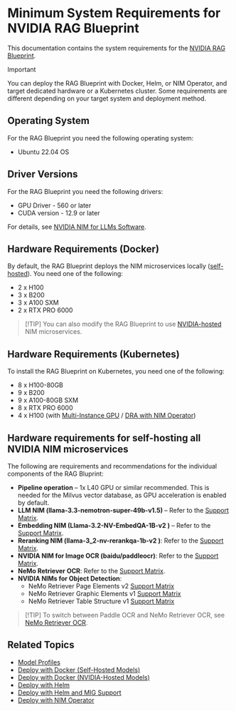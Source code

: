 <!--
  SPDX-FileCopyrightText: Copyright (c) 2025 NVIDIA CORPORATION & AFFILIATES. All rights reserved.
  SPDX-License-Identifier: Apache-2.0
-->
# Minimum System Requirements for NVIDIA RAG Blueprint

This documentation contains the system requirements for the [NVIDIA RAG Blueprint](readme.md).

> [!IMPORTANT]
> You can deploy the RAG Blueprint with Docker, Helm, or NIM Operator, and target dedicated hardware or a Kubernetes cluster.
> Some requirements are different depending on your target system and deployment method.


## Operating System

For the RAG Blueprint you need the following operating system:

- Ubuntu 22.04 OS


## Driver Versions

For the RAG Blueprint you need the following drivers:

- GPU Driver -  560 or later
- CUDA version - 12.9 or later

For details, see [NVIDIA NIM for LLMs Software](https://docs.nvidia.com/nim/large-language-models/latest/getting-started.html#software).


## Hardware Requirements (Docker)

By default, the RAG Blueprint deploys the NIM microservices locally ([self-hosted](deploy-docker-self-hosted.md)). You need one of the following:

 - 2 x H100
 - 3 x B200
 - 3 x A100 SXM
 - 2 x RTX PRO 6000

> [!TIP] You can also modify the RAG Blueprint to use [NVIDIA-hosted](deploy-docker-nvidia-hosted.md) NIM microservices.


## Hardware Requirements (Kubernetes)

To install the RAG Blueprint on Kubernetes, you need one of the following:

- 8 x H100-80GB
- 9 x B200
- 9 x A100-80GB SXM
- 8 x RTX PRO 6000
- 4 x H100 (with [Multi-Instance GPU](./mig-deployment.md) / [DRA with NIM Operator](deploy-nim-operator.md))



## Hardware requirements for self-hosting all NVIDIA NIM microservices

The following are requirements and recommendations for the individual components of the RAG Bluprint:

- **Pipeline operation** – 1x L40 GPU or similar recommended. This is needed for the Milvus vector database, as GPU acceleration is enabled by default.
- **LLM NIM (llama-3.3-nemotron-super-49b-v1.5)** – Refer to the [Support Matrix]( https://docs.nvidia.com/nim/large-language-models/latest/supported-models.html#llama-3-3-nemotron-super-49b-v1-5).
- **Embedding NIM (Llama-3.2-NV-EmbedQA-1B-v2 )** – Refer to the [Support Matrix](https://docs.nvidia.com/nim/nemo-retriever/text-embedding/latest/support-matrix.html#llama-3-2-nv-embedqa-1b-v2).
- **Reranking NIM (llama-3_2-nv-rerankqa-1b-v2 )**: Refer to the [Support Matrix](https://docs.nvidia.com/nim/nemo-retriever/text-reranking/latest/support-matrix.html#llama-3-2-nv-rerankqa-1b-v2).
- **NVIDIA NIM for Image OCR (baidu/paddleocr)**: Refer to the [Support Matrix](https://docs.nvidia.com/nim/ingestion/table-extraction/latest/support-matrix.html#supported-hardware).
- **NeMo Retriever OCR**: Refer to the [Support Matrix](https://docs.nvidia.com/nim/ingestion/image-ocr/latest/support-matrix.html).
- **NVIDIA NIMs for Object Detection**:
  - NeMo Retriever Page Elements v2 [Support Matrix](https://docs.nvidia.com/nim/ingestion/object-detection/latest/support-matrix.html#nemo-retriever-page-elements-v2)
  - NeMo Retriever Graphic Elements v1 [Support Matrix](https://docs.nvidia.com/nim/ingestion/object-detection/latest/support-matrix.html#nemo-retriever-graphic-elements-v1)
  - NeMo Retriever Table Structure v1 [Support Matrix](https://docs.nvidia.com/nim/ingestion/object-detection/latest/support-matrix.html#nemo-retriever-table-structure-v1)

> [!TIP] To switch between Paddle OCR and NeMo Retriever OCR, see [NeMo Retriever OCR](nemoretriever-ocr.md).



## Related Topics

- [Model Profiles](model-profiles.md)
- [Deploy with Docker (Self-Hosted Models)](deploy-docker-self-hosted.md)
- [Deploy with Docker (NVIDIA-Hosted Models)](deploy-docker-nvidia-hosted.md)
- [Deploy with Helm](deploy-helm.md)
- [Deploy with Helm and MIG Support](mig-deployment.md)
- [Deploy with NIM Operator](deploy-nim-operator.md)
